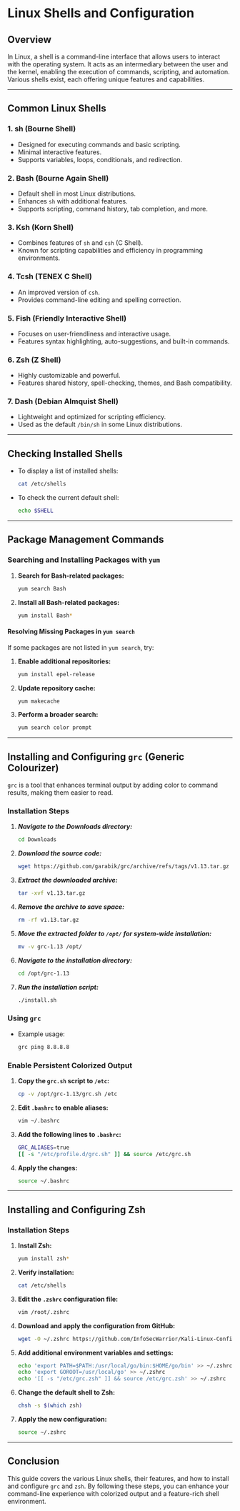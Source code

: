 # Linux Shells and Configuration

## Overview

In Linux, a shell is a command-line interface that allows users to interact with the operating system. It acts as an intermediary between the user and the kernel, enabling the execution of commands, scripting, and automation. Various shells exist, each offering unique features and capabilities.

---

## Common Linux Shells

### 1. **sh (Bourne Shell)**

- Designed for executing commands and basic scripting.
- Minimal interactive features.
- Supports variables, loops, conditionals, and redirection.

### 2. **Bash (Bourne Again Shell)**

- Default shell in most Linux distributions.
- Enhances `sh` with additional features.
- Supports scripting, command history, tab completion, and more.

### 3. **Ksh (Korn Shell)**

- Combines features of `sh` and `csh` (C Shell).
- Known for scripting capabilities and efficiency in programming environments.

### 4. **Tcsh (TENEX C Shell)**

- An improved version of `csh`.
- Provides command-line editing and spelling correction.

### 5. **Fish (Friendly Interactive Shell)**

- Focuses on user-friendliness and interactive usage.
- Features syntax highlighting, auto-suggestions, and built-in commands.

### 6. **Zsh (Z Shell)**

- Highly customizable and powerful.
- Features shared history, spell-checking, themes, and Bash compatibility.

### 7. **Dash (Debian Almquist Shell)**

- Lightweight and optimized for scripting efficiency.
- Used as the default `/bin/sh` in some Linux distributions.

---

## Checking Installed Shells

- To display a list of installed shells:
  ```bash
  cat /etc/shells
  ```
- To check the current default shell:
  ```bash
  echo $SHELL
  ```

---

## Package Management Commands

### Searching and Installing Packages with `yum`

1. **Search for Bash-related packages:**
   ```bash
   yum search Bash
   ```
2. **Install all Bash-related packages:**
   ```bash
   yum install Bash*
   ```

#### Resolving Missing Packages in `yum search`

If some packages are not listed in `yum search`, try:

1. **Enable additional repositories:**
   ```bash
   yum install epel-release
   ```
2. **Update repository cache:**
   ```bash
   yum makecache
   ```
3. **Perform a broader search:**
   ```bash
   yum search color prompt
   ```

---

## Installing and Configuring `grc` (Generic Colourizer)

`grc` is a tool that enhances terminal output by adding color to command results, making them easier to read.

### **Installation Steps**

1. ***Navigate to the Downloads directory:***
   ```bash
   cd Downloads
   ```
2. ***Download the source code:***
   ```bash
   wget https://github.com/garabik/grc/archive/refs/tags/v1.13.tar.gz
   ```
3. ***Extract the downloaded archive:***
   ```bash
   tar -xvf v1.13.tar.gz
   ```
4. ***Remove the archive to save space:***
   ```bash
   rm -rf v1.13.tar.gz
   ```
5. ***Move the extracted folder to `/opt/` for system-wide installation:***
   ```bash
   mv -v grc-1.13 /opt/
   ```
6. ***Navigate to the installation directory:***
   ```bash
   cd /opt/grc-1.13
   ```
7. ***Run the installation script:***
   ```bash
   ./install.sh
   ```

### **Using `grc`**

- Example usage:
  ```bash
  grc ping 8.8.8.8
  ```

### **Enable Persistent Colorized Output**

1. **Copy the `grc.sh` script to `/etc`:**
   ```bash
   cp -v /opt/grc-1.13/grc.sh /etc
   ```
2. **Edit `.bashrc` to enable aliases:**
   ```bash
   vim ~/.bashrc
   ```
3. **Add the following lines to `.bashrc`:**
   ```bash
   GRC_ALIASES=true
   [[ -s "/etc/profile.d/grc.sh" ]] && source /etc/grc.sh
   ```
4. **Apply the changes:**
   ```bash
   source ~/.bashrc
   ```

---

## Installing and Configuring Zsh

### **Installation Steps**

1. **Install Zsh:**
   ```bash
   yum install zsh*
   ```
2. **Verify installation:**
   ```bash
   cat /etc/shells
   ```
3. **Edit the `.zshrc` configuration file:**
   ```bash
   vim /root/.zshrc
   ```
4. **Download and apply the configuration from GitHub:**
   ```bash
   wget -O ~/.zshrc https://github.com/InfoSecWarrior/Kali-Linux-Configuration/blob/main/.zshrc
   ```
5. **Add additional environment variables and settings:**
   ```bash
   echo 'export PATH=$PATH:/usr/local/go/bin:$HOME/go/bin' >> ~/.zshrc
   echo 'export GOROOT=/usr/local/go' >> ~/.zshrc
   echo '[[ -s "/etc/grc.zsh" ]] && source /etc/grc.zsh' >> ~/.zshrc
   ```
6. **Change the default shell to Zsh:**
   ```bash
   chsh -s $(which zsh)
   ```
7. **Apply the new configuration:**
   ```bash
   source ~/.zshrc
   ```

---

## Conclusion

This guide covers the various Linux shells, their features, and how to install and configure `grc` and `zsh`. By following these steps, you can enhance your command-line experience with colorized output and a feature-rich shell environment.

